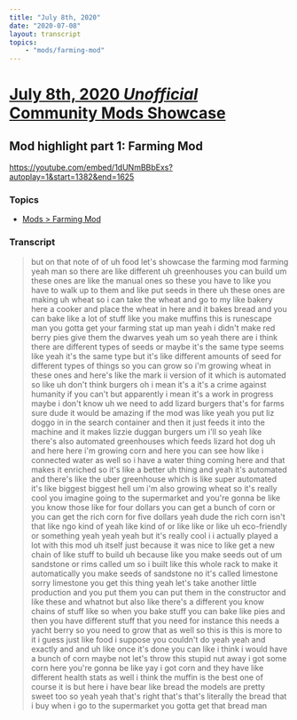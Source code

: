 ```yaml
---
title: "July 8th, 2020"
date: "2020-07-08"
layout: transcript
topics: 
    - "mods/farming-mod"
---
```

# [July 8th, 2020 *Unofficial* Community Mods Showcase](../2020-07-08.md)
## Mod highlight part 1: Farming Mod
https://youtube.com/embed/1dUNmBBbExs?autoplay=1&start=1382&end=1625
### Topics
* [Mods > Farming Mod](../topics/mods/farming-mod.md)

### Transcript

> but on that note of of uh food
> let's showcase the farming mod
> farming yeah man so there are
> like different uh greenhouses you can
> build um
> these ones are like the manual ones so
> these you have to like
> you have to walk up to them and like put
> seeds in there uh these ones are making
> uh wheat
> so i can take the wheat and go to my
> like bakery here a cooker
> and place the wheat in here and it bakes
> bread and you can bake like a lot of
> stuff like you make muffins
> this is runescape man
> you gotta get your farming stat up man
> yeah i didn't make red berry pies give
> them the dwarves
> yeah um so yeah there are i think there
> are different types of
> seeds or maybe it's the same type
> seems like yeah it's the same type but
> it's like different amounts of seed for
> different types of
> things so you can grow so i'm growing
> wheat in these ones and here's like the
> mark ii version of it
> which is automated so like
> uh don't think burgers oh
> i mean it's a it's a crime against
> humanity if you can't but apparently
> i mean it's a work in progress maybe i
> don't know uh we need to add
> lizard burgers that's for
> farms sure dude it would be amazing if
> the mod was like yeah you put
> liz doggo in in the search container and
> then it just feeds it
> into the machine and it makes lizzie
> duggan burgers
> um i'll
> so yeah like there's also automated
> greenhouses which feeds
> lizard hot dog uh and here
> here i'm growing corn and here you can
> see how like i connected water as well
> so i have a water thing coming here
> and that makes it enriched so it's like
> a better uh
> thing and yeah it's automated and
> there's like the
> uber greenhouse which is like super
> automated it's like biggest
> biggest hell um i'm also growing wheat
> so it's really cool you imagine going to
> the supermarket
> and you're gonna be like you know those
> like for four dollars you can get
> a bunch of corn or you can get the rich
> corn for five dollars yeah
> dude the rich corn isn't that like ngo
> kind of
> yeah like kind of or like
> like or like uh eco-friendly or
> something yeah yeah yeah
> but it's really cool i i actually played
> a lot with this mod
> uh itself just because it was nice to
> like get a new
> chain of like stuff to build
> uh because like you make seeds
> out of um
> sandstone or rims called um
> so i built like this whole rack to make
> it automatically
> you make seeds of sandstone
> no it's called limestone sorry limestone
> you get this thing yeah let's take
> another little production
> and you put them you can put them in the
> constructor and like these and whatnot
> but also like there's a different you
> know chains of stuff like so when you
> bake stuff you can bake like pies and
> then you have different
> stuff that you need for instance this
> needs a yacht berry so you need to grow
> that as well
> so this is this is more to it i guess
> just like food i suppose you couldn't do
> yeah
> yeah and exactly and and uh like once
> it's done
> you can like i think i would have a
> bunch of corn maybe not let's throw this
> stupid nut away
> i got some corn here you're gonna be
> like yay i got corn
> and they have like different health
> stats as well i think the muffin is the
> best one
> of course it is but here i have bear
> like bread
> the models are pretty sweet too
> so yeah yeah that's right that's that's
> literally the bread
> that i buy when i go to the supermarket
> you gotta get that bread man
